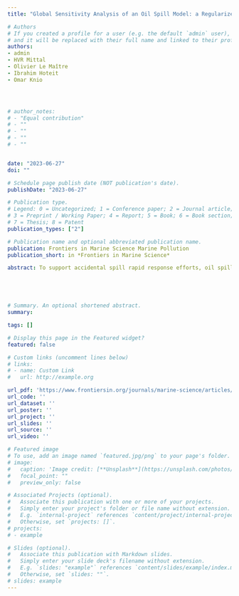 ```yaml
---
title: "Global Sensitivity Analysis of an Oil Spill Model: a Regularized Regression Approach."

# Authors
# If you created a profile for a user (e.g. the default `admin` user), write the username (folder name) here 
# and it will be replaced with their full name and linked to their profile.
authors:
- admin
- HVR Mittal
- Olivier Le Maître
- Ibrahim Hoteit
- Omar Knio




# author_notes:
# - "Equal contribution"
# - ""
# - ""
# - ""
# - ""


date: "2023-06-27"
doi: ""

# Schedule page publish date (NOT publication's date).
publishDate: "2023-06-27"

# Publication type.
# Legend: 0 = Uncategorized; 1 = Conference paper; 2 = Journal article;
# 3 = Preprint / Working Paper; 4 = Report; 5 = Book; 6 = Book section;
# 7 = Thesis; 8 = Patent
publication_types: ["2"]

# Publication name and optional abbreviated publication name.
publication: Frontiers in Marine Science Marine Pollution
publication_short: in *Frontiers in Marine Science*

abstract: To support accidental spill rapid response efforts, oil spill simulations may generally need to account for uncertainties concerning the nature and properties of the spill, which compound those inherent in model parameterizations. A full detailed account of these sources of uncertainty would however require prohibitive resources needed to sample a large dimensional space. In this work, a variance-based sensitivity analysis is conducted to explore the possibility of restricting a priori the set of uncertain parameters, at least in the context of realistic simulations of oil spills in the Red Sea region spanning a two-week period following the oil release. The evolution of the spill is described using the simulation capabilities of Modelo Hidrodinâmico, driven by high-resolution metocean fields of the Red Sea (RS) was adopted to simulate accidental oil spills in the RS. Eight spill scenarios are considered in the analysis, which are carefully selected to account for the diversity of metocean conditions in the region. Polynomial chaos expansions are employed to propagate parametric uncertainties and efficiently estimate variance-based sensitivities. Attention is focused on integral quantities characterizing the transport, deformation, evaporation and dispersion of the spill. The analysis indicates that variability in these quantities may be suitably captured by restricting the set of uncertain inputs parameters, namely the wind coefficient, interfacial tension, API gravity, and viscosity. Thus, forecast variability and confidence intervals may be reasonably estimated in the corresponding four-dimensional input space.





# Summary. An optional shortened abstract.
summary: 

tags: []

# Display this page in the Featured widget?
featured: false

# Custom links (uncomment lines below)
# links:
# - name: Custom Link
#   url: http://example.org

url_pdf: 'https://www.frontiersin.org/journals/marine-science/articles/10.3389/fmars.2023.1185106/full'
url_code: ''
url_dataset: ''
url_poster: ''
url_project: ''
url_slides: ''
url_source: ''
url_video: ''

# Featured image
# To use, add an image named `featured.jpg/png` to your page's folder. 
# image:
#   caption: 'Image credit: [**Unsplash**](https://unsplash.com/photos/pLCdAaMFLTE)'
#   focal_point: ""
#   preview_only: false

# Associated Projects (optional).
#   Associate this publication with one or more of your projects.
#   Simply enter your project's folder or file name without extension.
#   E.g. `internal-project` references `content/project/internal-project/index.md`.
#   Otherwise, set `projects: []`.
# projects:
# - example

# Slides (optional).
#   Associate this publication with Markdown slides.
#   Simply enter your slide deck's filename without extension.
#   E.g. `slides: "example"` references `content/slides/example/index.md`.
#   Otherwise, set `slides: ""`.
# slides: example
---
```

<!-- 
{{% callout note %}}
Click the *Cite* button above to demo the feature to enable visitors to import publication metadata into their reference management software.
{{% /callout %}}

{{% callout note %}}
Create your slides in Markdown - click the *Slides* button to check out the example.
{{% /callout %}}

Supplementary material can be found [here](https://drive.google.com/file/d/17tGxceooVTT0JFkBsQjsh3h529U7yI1v/view?usp=sharing). -->
